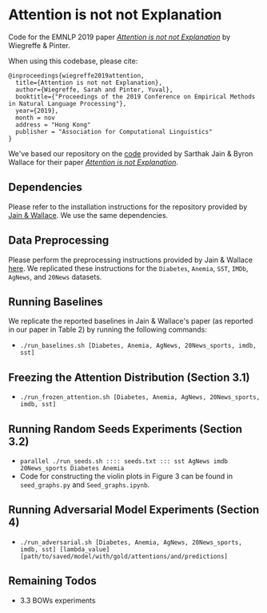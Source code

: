 # Attention is not not Explanation

Code for the EMNLP 2019 paper *[Attention is not not Explanation](https://arxiv.org/abs/1908.04626)* by Wiegreffe & Pinter.

When using this codebase, please cite:
```
@inproceedings{wiegreffe2019attention,
  title={Attention is not not Explanation},
  author={Wiegreffe, Sarah and Pinter, Yuval},
  booktitle={"Proceedings of the 2019 Conference on Empirical Methods in Natural Language Processing"},
  year={2019},
  month = nov
  address = "Hong Kong"
  publisher = "Association for Computational Linguistics"
}
```

We've based our repository on the [code](https://github.com/successar/AttentionExplanation) provided by Sarthak Jain & Byron Wallace for their paper *[Attention is not Explanation](https://arxiv.org/abs/1902.10186)*.

Dependencies
--------------
Please refer to the installation instructions for the repository provided by [Jain & Wallace](https://github.com/successar/AttentionExplanation). We use the same dependencies.

Data Preprocessing
--------------
Please perform the preprocessing instructions provided by Jain & Wallace [here](https://github.com/successar/AttentionExplanation/tree/master/preprocess). We replicated these instructions for the `Diabetes`, `Anemia`, `SST`, `IMDb`, `AgNews`, and `20News` datasets.

Running Baselines
--------------
We replicate the reported baselines in Jain & Wallace's paper (as reported in our paper in Table 2) by running the following commands:
- `./run_baselines.sh [Diabetes, Anemia, AgNews, 20News_sports, imdb, sst]`

Freezing the Attention Distribution (Section 3.1)
--------------
- `./run_frozen_attention.sh [Diabetes, Anemia, AgNews, 20News_sports, imdb, sst]`

Running Random Seeds Experiments (Section 3.2)
--------------
- `parallel ./run_seeds.sh :::: seeds.txt ::: sst AgNews imdb 20News_sports Diabetes Anemia`
- Code for constructing the violin plots in Figure 3 can be found in `seed_graphs.py` and `Seed_graphs.ipynb`.

Running Adversarial Model Experiments (Section 4)
--------------
- `./run_adversarial.sh [Diabetes, Anemia, AgNews, 20News_sports, imdb, sst] [lambda_value] [path/to/saved/model/with/gold/attentions/and/predictions]`

Remaining Todos
--------------
- 3.3 BOWs experiments
